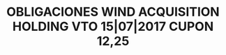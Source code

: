 ---
layout: asset
title: OBLIGACIONES WIND ACQUISITION HOLDING VTO 15|07|2017 CUPON 12,25
isin: XS0473617883
---